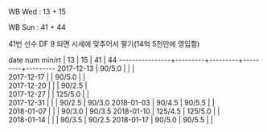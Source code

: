 WB Wed : 13 + 15

WB Sun : 41 + 44

41번 선수 DF 9 되면 시세에 맞추어서 팔기(14억 5천만에 영입함)

date num min/rt |    13   |    15   |    41   |    44
----------------+---------+---------+---------+---------
2017-12-13      |  90/5.0 |         |         |        
2017-12-17      |         |  90/5.0 |         |        
2017-12-20      |         |         |  90/2.5 |        
2017-12-27      |         | 125/5.0 |         |        
2017-12-31      |         |         |  90/2.5 |  90/3.0
2018-01-03      |  90/4.5 |  90/5.5 |         |        
2018-01-07      |         |         |  90/3.0 |  90/3.5
2018-01-10      | 125/4.5 | 125/5.0 |         |        
2018-01-14      |         |         |  90/3.5 |  90/2.5
2018-01-17      |  90/5.0 |  90/5.5 |         |        

